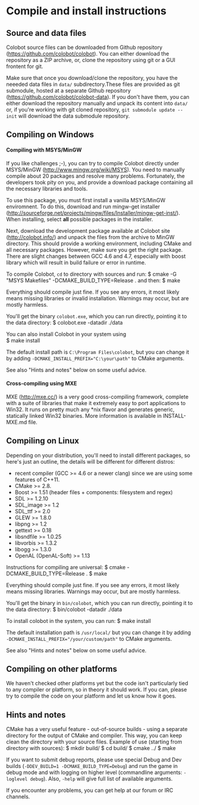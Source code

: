 # Compile and install instructions

## Source and data files

Colobot source files can be downloaded from Github repository (https://github.com/colobot/colobot). You can either download
the repository as a ZIP archive, or, clone the repository using git or a GUI frontent for git.

Make sure that once you download/clone the repository, you have the neeeded data files in `data/` subdirectory.These files
are provided as git submodule, hosted at a separate Github repository (https://github.com/colobot/colobot-data).
If you don't have them, you can either download the repository manually and unpack its content into `data/` or,
if you're working with git cloned repository, `git submodule update --init` will download the data submodule repository.


## Compiling on Windows

#### Compiling with MSYS/MinGW

If you like challenges ;-), you can try to compile Colobot directly under MSYS/MinGW (http://www.mingw.org/wiki/MSYS).
You need to manually compile about 20 packages and resolve many problems. Fortunately, the developers took pity on you,
and provide a download package containing all the necessary libraries and tools.

To use this package, you must first install a vanilla MSYS/MinGW enviromnent. To do this, download and run
mingw-get installer (http://sourceforge.net/projects/mingw/files/Installer/mingw-get-inst/).
When installing, select **all** possible packages in the installer.

Next, download the development package available at Colobot site (http://colobot.info/) and unpack the files
from the archive to MinGW directory. This should provide a working environment, including CMake and
all necessary packages. However, make sure you get the right package. There are slight changes between GCC 4.6 and 4.7,
especially with boost library which will result in build failure or error in runtime.

To compile Colobot, `cd` to directory with sources and run:
 $ cmake -G "MSYS Makefiles" -DCMAKE_BUILD_TYPE=Release .
and then:
 $ make

Everything should compile just fine. If you see any errors, it most likely means missing libraries or invalid installation.
Warnings may occur, but are mostly harmless.

You'll get the binary `colobot.exe`, which you can run directly, pointing it to the data directory:
 $ colobot.exe -datadir ./data

You can also install Colobot in your system using  
 $ make install

The default install path is `C:\Program Files\colobot`, but you can change it by adding `-DCMAKE_INSTALL_PREFIX="C:\your\path"`
to CMake arguments.

See also "Hints and notes" below on some useful advice.

#### Cross-compiling using MXE

MXE (http://mxe.cc/) is a very good cross-compiling framework, complete with a suite of libraries
that make it extremely easy to port applications to Win32. It runs on pretty much any *nix flavor and generates generic,
statically linked Win32 binaries. More information is available in INSTALL-MXE.md file.


## Compiling on Linux

Depending on your distribution, you'll need to install different packages, so here's just an outline, the details will
be different for different distros:
 * recent compiler (GCC >= 4.6 or a newer clang) since we are using some features of C++11.
 * CMake >= 2.8.
 * Boost >= 1.51 (header files + components: filesystem and regex)
 * SDL >= 1.2.10
 * SDL_image >= 1.2
 * SDL_ttf >= 2.0
 * GLEW >= 1.8.0
 * libpng >= 1.2
 * gettext >= 0.18
 * libsndfile >= 1.0.25
 * libvorbis >= 1.3.2
 * libogg >= 1.3.0
 * OpenAL (OpenAL-Soft) >= 1.13

Instructions for compiling are universal:
  $ cmake -DCMAKE_BUILD_TYPE=Release .
  $ make

Everything should compile just fine. If you see any errors, it most likely means missing libraries. Warnings may occur,
but are mostly harmless.

You'll get the binary in `bin/colobot`, which you can run directly, pointing it to the data directory:
 $ bin/colobot -datadir ./data

To install colobot in the system, you can run:
 $ make install

The default installation path is `/usr/local/` but you can change it by adding `-DCMAKE_INSTALL_PREFIX="/your/custom/path"`
to CMake arguments.

See also "Hints and notes" below on some useful advice.


## Compiling on other platforms

We haven't checked other platforms yet but the code isn't particularly tied to any compiler or platform, so in theory
it should work. If you can, please try to compile the code on your platform and let us know how it goes.


## Hints and notes

CMake has a very useful feature - out-of-source builds - using a separate directory for the output of CMake and compiler.
This way, you can keep clean the directory with your source files. Example of use (starting from directory with sources):
 $ mkdir build/
 $ cd build/
 $ cmake ../
 $ make


If you want to submit debug reports, please use special Debug and Dev builds (`-DDEV_BUILD=1 -DCMAKE_BUILD_TYPE=Debug`)
and run the game in debug mode and with logging on higher level (commandline arguments: `-loglevel debug`).
Also, `-help` will give full list of available arguments.


If you encounter any problems, you can get help at our forum or IRC channels.
